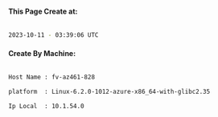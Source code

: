 
   
#### This Page Create at:

```bash

2023-10-11 - 03:39:06 UTC

```

#### Create By Machine:

```bash

Host Name : fv-az461-828

platform  : Linux-6.2.0-1012-azure-x86_64-with-glibc2.35

Ip Local  : 10.1.54.0

```

